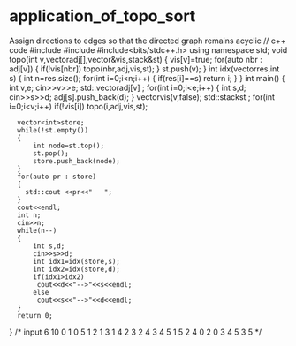 # application_of_topo_sort
Assign directions to edges so that the directed graph remains acyclic
// c++ code
#include <iostream>
#include<vector>
#include<bits/stdc++.h>
using namespace std;
void topo(int v,vector<int>adj[],vector<bool>&vis,stack<int>&st)
{
    vis[v]=true;
    for(auto nbr : adj[v])
    {
        if(!vis[nbr])
         topo(nbr,adj,vis,st);
    }
    st.push(v);
}
int idx(vector<int>res,int s)
{
    int n=res.size();
    for(int i=0;i<n;i++)
    {
        if(res[i]==s)
         return i;
    }
}
int main()
{
    int v,e;
    cin>>v>>e;
    std::vector<int>adj[v] ;
    for(int i=0;i<e;i++)
     {
         int s,d;
         cin>>s>>d;
         adj[s].push_back(d);
     }
     vector<bool>vis(v,false);
     std::stack<int>st ;
     for(int i=0;i<v;i++)
      if(!vis[i])
       topo(i,adj,vis,st);
      
      vector<int>store;
      while(!st.empty())
      {
          int node=st.top();
          st.pop();
          store.push_back(node);
      }
      for(auto pr : store)
      {
        std::cout <<pr<<"   ";
      }
      cout<<endl;
      int n;
      cin>>n;
      while(n--)
      {
          int s,d;
          cin>>s>>d;
          int idx1=idx(store,s);
          int idx2=idx(store,d);
          if(idx1>idx2)
           cout<<d<<"-->"<<s<<endl;
          else
           cout<<s<<"-->"<<d<<endl;
      }
      return 0;
}
/* input
6 10
0 1
0 5
1 2
1 3
1 4
2 3
2 4
3 4
5 1
5 2
4
0 2
0 3
4 5
3 5
*/
